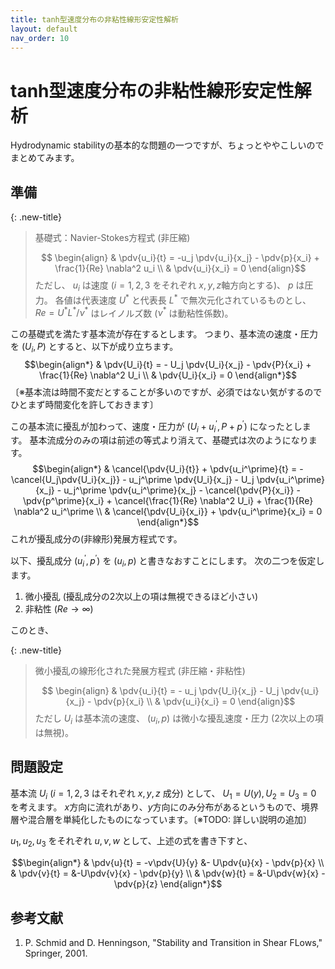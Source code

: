 ```yaml
---
title: tanh型速度分布の非粘性線形安定性解析
layout: default
nav_order: 10
---
```


# tanh型速度分布の非粘性線形安定性解析


Hydrodynamic stabilityの基本的な問題の一つですが、ちょっとややこしいのでまとめてみます。

## 準備

{: .new-title}
> 基礎式：Navier-Stokes方程式 (非圧縮)
> 
> $$ \begin{align}
& \pdv{u_i}{t} = -u_j \pdv{u_i}{x_j} - \pdv{p}{x_i} + \frac{1}{Re} \nabla^2 u_i \\
& \pdv{u_i}{x_i} = 0
\end{align}$$
> ただし、 $u_i$ は速度 ($i=1,2,3$ をそれぞれ $x, y, z$軸方向とする)、 $p$ は圧力。
> 各値は代表速度 $U^\ast$ と代表長 $L^\ast$ で無次元化されているものとし、 $Re=U^\ast L^\ast / \nu^\ast$ はレイノルズ数 ($\nu^\ast$ は動粘性係数)。

この基礎式を満たす基本流が存在するとします。
つまり、基本流の速度・圧力を $(U_i, P)$ とすると、以下が成り立ちます。
$$\begin{align*}
& \pdv{U_i}{t} = - U_j \pdv{U_i}{x_j} - \pdv{P}{x_i} + \frac{1}{Re} \nabla^2 U_i \\
& \pdv{U_i}{x_i} = 0
\end{align*}$$
〔※基本流は時間不変だとすることが多いのですが、必須ではない気がするのでひとまず時間変化を許しておきます〕

この基本流に擾乱が加わって、速度・圧力が $(U_i + u_i^\prime, P+p^\prime)$ になったとします。
基本流成分のみの項は前述の等式より消えて、基礎式は次のようになります。
$$\begin{align*}
& \cancel{\pdv{U_i}{t}} + \pdv{u_i^\prime}{t} = -
\cancel{U_j\pdv{U_i}{x_j}} - u_j^\prime \pdv{U_i}{x_j} - U_j \pdv{u_i^\prime}{x_j} - u_j^\prime \pdv{u_i^\prime}{x_j} -
\cancel{\pdv{P}{x_i}} - \pdv{p^\prime}{x_i} + \cancel{\frac{1}{Re} \nabla^2 U_i} + \frac{1}{Re} \nabla^2 u_i^\prime \\
& \cancel{\pdv{U_i}{x_i}} + \pdv{u_i^\prime}{x_i} = 0
\end{align*}$$
これが擾乱成分の(非線形)発展方程式です。

以下、擾乱成分 $(u_i^\prime, p^\prime)$ を $(u_i, p)$ と書きなおすことにします。
次の二つを仮定します。
1. 微小擾乱 (擾乱成分の2次以上の項は無視できるほど小さい)
2. 非粘性 ($Re \to \infty$)

このとき、

{: .new-title}
> 微小擾乱の線形化された発展方程式 (非圧縮・非粘性)
> 
> $$ \begin{align}
& \pdv{u_i}{t} = - u_j \pdv{U_i}{x_j} - U_j \pdv{u_i}{x_j} - \pdv{p}{x_i} \\
& \pdv{u_i}{x_i} = 0
\end{align}$$
> ただし $U_i$ は基本流の速度、 $(u_i, p)$ は微小な擾乱速度・圧力 (2次以上の項は無視)。



## 問題設定

基本流 $U_i$ ($i=1,2,3$ はそれぞれ $x,y,z$ 成分) として、 $U_1 = U(y), U_2=U_3=0$ を考えます。 
$x$方向に流れがあり、$y$方向にのみ分布があるというもので、境界層や混合層を単純化したものになっています。〔※TODO: 詳しい説明の追加〕

$u_1, u_2, u_3$ をそれぞれ $u, v, w$ として、上述の式を書き下すと、

$$\begin{align*}
& \pdv{u}{t} = -v\pdv{U}{y} &- U\pdv{u}{x} - \pdv{p}{x} \\
& \pdv{v}{t} =  &-U\pdv{v}{x} - \pdv{p}{y} \\
& \pdv{w}{t} =  &-U\pdv{w}{x} - \pdv{p}{z}
\end{align*}$$




## 参考文献
1. P. Schmid and D. Henningson, "Stability and Transition in Shear FLows," Springer, 2001.
